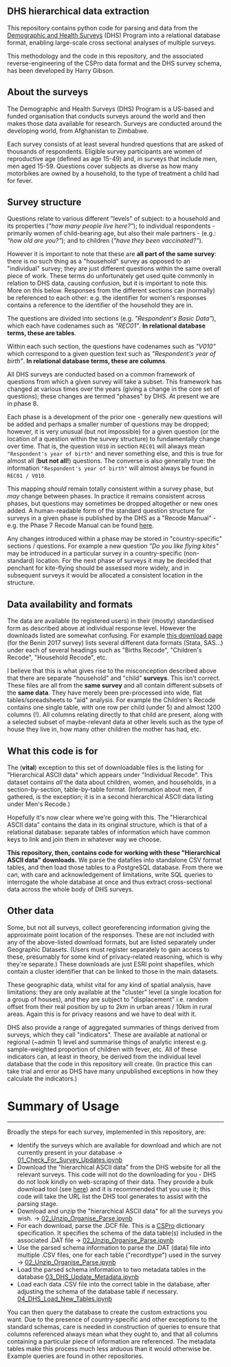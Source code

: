 DHS hierarchical data extraction
---------------------------------------


This repository contains python code for parsing and data from the [Demographic and Health Surveys](https://dhsprogram.com) (DHS) Program into a relational database format, enabling large-scale cross sectional analyses of multiple surveys.

This methodology and the code in this repository, and the associated reverse-engineering of the CSPro data format and the DHS survey schema, has been developed by Harry Gibson.

## About the surveys

The Demographic and Health Surveys (DHS) Program is a US-based and funded organisation that conducts surveys around the world and then makes those data available for research. Surveys are conducted around the developing world, from Afghanistan to Zimbabwe.

Each survey consists of at least several hundred questions that are asked of thousands of respondents. Eligible survey participants are women of reproductive age (defined as age 15-49) and, in surveys that include men, men aged 15-59. Questions cover subjects as diverse as how many motorbikes are owned by a household, to the type of treatment a child had for fever. 


## Survey structure

Questions relate to various different "levels" of subject: to a household and its properties (*"how many people live here?"*); to individual respondents - primarily women of child-bearing age, but also their male partners - (e.g.: *"how old are you?"*); and to children (*"have they been vaccinated?"*). 

However it is important to note that these are **all part of the same survey**: there is no such thing as a "household" survey as opposed to an "individual" survey; they are just different questions within the same overall piece of work. These terms do unfortunately get used quite commonly in relation to DHS data, causing confusion, but it is important to note this. More on this below. Responses from the different sections can (normally) be referenced to each other: e.g. the identifier for women's responses contains a reference to the identifier of the household they are in.

The questions are divided into sections (e.g. *"Respondent's Basic Data"*), which each have codenames such as *"REC01"*. **In relational database terms, these are tables**. 

Within each such section, the questions have codenames such as *"V010"* which correspond to a given question text such as *"Respondent's year of birth"*. **In relational database terms, these are columns**.

All DHS surveys are conducted based on a common framework of questions from which a given survey will take a subset. This framework has changed at various times over the years (giving a change in the core set of questions); these changes are termed "phases" by DHS. At present we are in phase 8. 

Each phase is a development of the prior one - generally new questions will be added and perhaps a smaller number of questions may be dropped; however, it is very unusual (but not impossible) for a given question (or the location of a question within the survey structure) to fundamentally change over time. That is, the question `V010` in section `REC01` will always mean `"Respondent's year of birth"` and never something else, and this is true for almost all (**but not all!**) questions. The converse is also generally true: the information `"Respondent's year of birth"` will almost always be found in `REC01 / V010`. 

This mapping *should* remain totally consistent within a survey phase, but *may* change between phases. In practice it remains consistent across phases, but questions may sometimes be dropped altogether or new ones added. A human-readable form of the standard question structure for surveys in a given phase is published by the DHS as a "Recode Manual" - e.g. the Phase 7 Recode Manual can be found [here](https://dhsprogram.com/pubs/pdf/DHSG4/Recode7_DHS_10Sep2018_DHSG4.pdf).

Any changes introduced within a phase may be stored in "country-specific" sections / questions. For example a new question *"Do you like flying kites"* may be introduced in a particular survey in a country-specific (non-standard) location. For the next phase of surveys it may be decided that penchant for kite-flying should be assessed more widely, and in subsequent surveys it would be allocated a consistent location in the structure.

## Data availability and formats

The data are available (to registered users) in their (mostly) standardised form as described above at individual response level. However the downloads listed are somewhat confusing. For example [this download page](https://dhsprogram.com/data/dataset/Benin_Standard-DHS_2017.cfm?flag=0) (for the Benin 2017 survey) lists several different data formats (Stata, SAS...) under each of several headings such as "Births Recode", "Children's Recode", "Household Recode", etc. 

I believe that this is what gives rise to the misconception described above that there are separate "household" and "child" **surveys**. This isn't correct. These files are all from the **same survey** and all contain different subsets of the **same data**. They have merely been pre-processed into wide, flat tables/spreadsheets to "aid" analysis. For example the Children's Recode contains one single table, with one row per child (under 5) and almost 1200 columns (!). All columns relating directly to that child are present, along with a selected subset of maybe-relevant data at other levels such as the type of house they live in, how many other children the mother has had, etc. 

## What this code is for

The (**vital**) exception to this set of downloadable files is the listing for "Hierarchical ASCII data" which appears under "Individual Recode". This dataset contains *all* the data about children, women, and households, in a section-by-section, table-by-table format. (Information about men, if gathered, is the exception; it is in a second hierarchical ASCII data listing under Men's Recode.)

Hopefully it's now clear where we're going with this. The "Hierarchical ASCII data" contains the data in its original structure, which is that of a relational database: separate tables of information which have common keys to link and join them in whatever way we choose. 

**This repository, then, contains code for working with these "Hierarchical ASCII data" downloads.** We parse the datafiles into standalone CSV format tables, and then load those tables to a PostgreSQL database. From there we can, with care and acknowledgement of limitations, write SQL queries to interrogate the whole database at once and thus extract cross-sectional data across the whole body of DHS surveys.

## Other data

Some, but not all surveys, collect georeferencing information giving the approximate point location of the responses. These are not included with any of the above-listed download formats, but are listed separately under Geographic Datasets. (Users must register separately to gain access to these, presumably for some kind of privacy-related reasoning, which is why they're separate.) These downloads are just ESRI point shapefiles, which contain a cluster identifier that can be linked to those in the main datasets.

These geographic data, whilst vital for any kind of spatial analysis, have limitations: they are only available at the "cluster" level (a single location for a group of houses), and they are subject to "displacement" i.e. random offset from their real position by up to 2km in urban areas / 10km in rural areas. Again this is for privacy reasons and we have to deal with it.

DHS also provide a range of aggregated summaries of things derived from surveys, which they call "indicators". These are available at national or regional (~admin 1) level and summarise things of analytic interest e.g. sample-weighted proportion of children with fever, etc. All of these indicators can, at least in theory, be derived from the individual level database that the code in this repository will create. (In practice this can take trial and error as DHS have many unpublished exceptions in how they calculate the indicators.)


# Summary of Usage
--------------------------------

Broadly the steps for each survey, implemented in this repository, are: 

- Identify the surveys which are available for download and which are not currently present in your database -> [01_Check_For_Survey_Updates.ipynb](DHS_To_Database/01_Check_For_Survey_Updates.ipynb)
- Download the "hierarchical ASCII data" from the DHS website for all the relevant surveys. This code will not do the downloading for you - DHS do not look kindly on web-scraping of their data. They provide a bulk download tool (see [here](https://dhsprogram.com/data/Access-Instructions.cfm#multiplesurveys)) and it is recommended that you use it; this code will take the URL list the DHS tool generates to assist with the parsing stage.
- Download and unzip the "hierarchical ASCII data" for all the surveys you wish. -> [02_Unzip_Organise_Parse.ipynb](DHS_To_Database/02_Unzip_Organise_Parse.ipynb)
- For each download, parse the .DCF file. This is a [CSPro](https://www.census.gov/data/software/cspro.html) dictionary specification. It specifies the schema of the data table(s) included in the associated .DAT file -> [02_Unzip_Organise_Parse.ipynb](DHS_To_Database/02_Unzip_Organise_Parse.ipynb)
- Use the parsed schema information to parse the .DAT (data) file into multiple .CSV files, one for each table ("recordtype") used in the survey -> [02_Unzip_Organise_Parse.ipynb](DHS_To_Database/02_Unzip_Organise_Parse.ipynb)
- Load the parsed schema information to two metadata tables in the database [03_DHS_Update_Metadata.ipynb](DHS_To_Database/03_DHS_Update_Metadata.ipynb)
- Load each data .CSV file into the correct table in the database, after adjusting the schema of the database table if necessary. [04_DHS_Load_New_Tables.ipynb](DHS_To_Database/04_DHS_Load_New_Tables.ipynb)

You can then query the database to create the custom extractions you want. Due to the presence of country-specific and other exceptions to the standard schemas, care is needed in construction of queries to ensure that columns referenced always mean what they ought to, and that all columns containing a particular piece of information are referenced. The metadata tables make this process much less arduous than it would otherwise be. Example queries are found in other repositories. 
